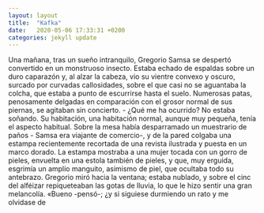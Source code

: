 ```yaml
---
layout: layout
title:  "Kafka"
date:   2020-05-06 17:33:31 +0200
categories: jekyll update
---
```

Una mañana, tras un sueño intranquilo, Gregorio Samsa se despertó convertido en un monstruoso insecto. Estaba echado de espaldas sobre un duro caparazón y, al alzar la cabeza, vio su vientre convexo y oscuro, surcado por curvadas callosidades, sobre el que casi no se aguantaba la colcha, que estaba a punto de escurrirse hasta el suelo. Numerosas patas, penosamente delgadas en comparación con el grosor normal de sus piernas, se agitaban sin concierto. - ¿Qué me ha ocurrido? No estaba soñando. Su habitación, una habitación normal, aunque muy pequeña, tenía el aspecto habitual. Sobre la mesa había desparramado un muestrario de paños - Samsa era viajante de comercio-, y de la pared colgaba una estampa recientemente recortada de una revista ilustrada y puesta en un marco dorado. La estampa mostraba a una mujer tocada con un gorro de pieles, envuelta en una estola también de pieles, y que, muy erguida, esgrimía un amplio manguito, asimismo de piel, que ocultaba todo su antebrazo. Gregorio miró hacia la ventana; estaba nublado, y sobre el cinc del alféizar repiqueteaban las gotas de lluvia, lo que le hizo sentir una gran melancolía. «Bueno -pensó-; ¿y si siguiese durmiendo un rato y me olvidase de